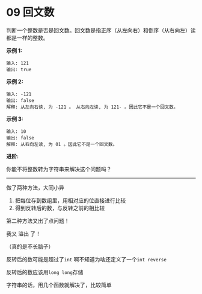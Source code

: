 # 09 回文数

判断一个整数是否是回文数。回文数是指正序（从左向右）和倒序（从右向左）读都是一样的整数。

**示例 1:**

```
输入: 121
输出: true
```

**示例 2:**

```
输入: -121
输出: false
解释: 从左向右读, 为 -121 。 从右向左读, 为 121- 。因此它不是一个回文数。
```

**示例 3:**

```
输入: 10
输出: false
解释: 从右向左读, 为 01 。因此它不是一个回文数。
```

**进阶:**

你能不将整数转为字符串来解决这个问题吗？

****

做了两种方法，大同小异

1. 把每位存到数组里，用相对应的位直接进行比较
2. 得到反转后的数，与反转之前的相比较

第二种方法又出了点问题！

我又 溢出 了！

（真的是不长脑子）

反转后的数可能是超过了`int` 啊不知道为啥还定义了一个`int reverse`

反转后的数应该用`long long`存储

字符串的话，用几个函数就解决了，比较简单